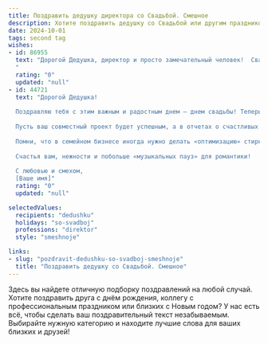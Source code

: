 ```yaml
---
title: Поздравить дедушку директора со Свадьбой. Смешное
description: Хотите поздравить дедушку со Свадьбой или другим праздником? Наш ИИ создаст незабываемое поздравление, а вы обязательно выделитесь среди других.  
date: 2024-10-01
tags: second tag
wishes:
- id: 86955
  text: "Дорогой Дедушка, директор и просто замечательный человек!  Свадьба – это прекрасно!  Надеюсь,  ты не только  умело руководишь коллективом, но и сумел  организовать этот праздник так, чтобы ни один гость не заскучал, а особенно твоя… (имя второй половины)!  Желаем вам семейного благополучия,  столько же энтузиазма, сколько у тебя на работе, и  чтобы  медовый месяц был настолько сладким, что  тебе придется срочно вводить  «плановый ремонт»  зубов!  Горько!
  "
  rating: "0"
  updated: "null"
- id: 44721
  text: "Дорогой Дедушка!
  
  Поздравляю тебя с этим важным и радостным днем — днем свадьбы! Теперь ты не только директор с отличной репутацией, но и директор по совместной жизни!
  
  Пусть ваш совместный проект будет успешным, а в отчетах о счастливых моментах всегда будут только «положительные результаты». Желаю, чтобы бюджет на любовь был безлимитным, а инвестиций в радость хватило на всю жизнь!
  
  Помни, что в семейном бизнесе иногда нужно делать «оптимизацию» стирки, а то и «перекраску» в отношениях, но в любом случае — всегда держите курс на веселье!
  
  Счастья вам, нежности и побольше «музыкальных пауз» для романтики!
  
  С любовью и смехом,
  [Ваше имя]"
  rating: "0"
  updated: "null"

selectedValues:
  recipients: "dedushku"
  holidays: "so-svadboj"
  professions: "direktor"
  style: "smeshnoje"

links:
- slug: "pozdravit-dedushku-so-svadboj-smeshnoje"
  title: "Поздравить дедушку со Свадьбой. Смешное"
---
```


Здесь вы найдете отличную подборку поздравлений на любой случай.
Хотите поздравить друга с днём рождения, коллегу с профессиональным праздником или близких с Новым годом? У нас есть всё, чтобы сделать ваш поздравительный текст незабываемым. Выбирайте нужную категорию и находите лучшие слова для ваших близких и друзей!
